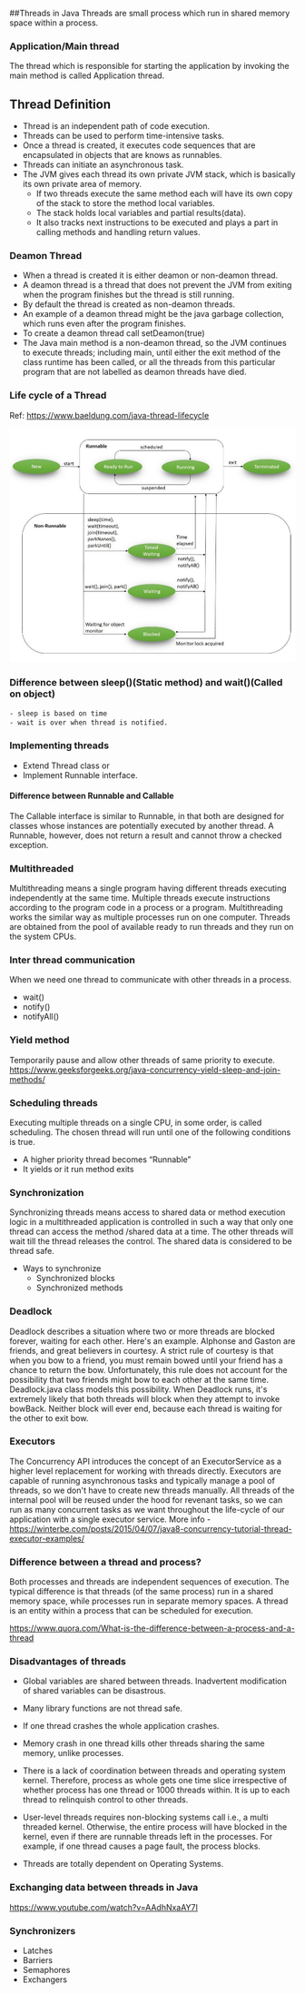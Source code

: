 ##Threads in Java
Threads are small process which run in shared memory space within a process. 

### Application/Main thread
The thread which is responsible for starting the application by invoking the main method is called Application thread.

## Thread Definition
- Thread is an independent path of code execution.
- Threads can be used to perform time-intensive tasks.
- Once a thread is created, it executes code sequences that are encapsulated in objects that are knows as runnables.
- Threads can initiate an asynchronous task.
- The JVM gives each thread its own private JVM stack, which is basically its own private area of memory.
    - If two threads execute the same method each will have its own copy of the stack to store the method local variables.
    - The stack holds local variables and partial results(data).
    - It also tracks next instructions to be executed and plays a part in calling methods and handling return values.

### Deamon Thread
- When a thread is created it is either deamon or non-deamon thread. 
- A deamon thread is a thread that does not prevent the JVM from exiting when the program finishes but the thread is still running.
- By default the thread is created as non-deamon threads.
- An example of a deamon thread might be the java garbage collection, which runs even after the program finishes.
- To create a deamon thread call setDeamon(true)
- The Java main method is a non-deamon thread, so the JVM continues to execute threads; including main, until either the exit method of the class runtime has been called, or all the threads from this particular program that are not labelled as deamon threads have died.

### Life cycle of a Thread
Ref: https://www.baeldung.com/java-thread-lifecycle

![Alt text](src/main/resources/images/ThreadLifeCycle.jpg)

### Difference between sleep()(Static method) and wait()(Called on object)
    - sleep is based on time
    - wait is over when thread is notified.

### Implementing threads
- Extend Thread class or
- Implement Runnable interface.

#### Difference between Runnable and Callable
The Callable interface is similar to Runnable, in that both are designed for classes whose instances are potentially executed by another thread. A Runnable, however, does not return a result and cannot throw a checked exception.

### Multithreaded
Multithreading means a single program having different threads executing independently at the same time. Multiple threads execute instructions according to the program code in a process or a program. Multithreading works the similar way as multiple processes run on one computer. Threads are obtained from the pool of available ready to run threads and they run on the system CPUs.

### Inter thread communication
When we need one thread to communicate with other threads in a process.
- wait()
- notify()
- notifyAll()

### Yield method
Temporarily pause and allow other threads of same priority to execute.
https://www.geeksforgeeks.org/java-concurrency-yield-sleep-and-join-methods/


### Scheduling threads
Executing multiple threads on a single CPU, in some order, is called scheduling. The chosen thread will run until one of the following conditions is true.
- A higher priority thread becomes “Runnable”
- It yields or it run method exits

### Synchronization
Synchronizing threads means access to shared data or method execution logic in a multithreaded application is controlled in such a way that only one thread can access the method /shared data at a time. The other threads will wait till the thread releases the control. The shared data is considered to be thread safe.
- Ways to synchronize
    - Synchronized blocks
    - Synchronized methods

### Deadlock
Deadlock describes a situation where two or more threads are blocked forever, waiting for each other. Here's an example.
Alphonse and Gaston are friends, and great believers in courtesy. A strict rule of courtesy is that when you bow to a friend, you must remain bowed until your friend has a chance to return the bow. Unfortunately, this rule does not account for the possibility that two friends might bow to each other at the same time. Deadlock.java class models this possibility.
When Deadlock runs, it's extremely likely that both threads will block when they attempt to invoke bowBack. Neither block will ever end, because each thread is waiting for the other to exit bow.

### Executors
The Concurrency API introduces the concept of an ExecutorService as a higher level replacement for working with threads directly. Executors are capable of running asynchronous tasks and typically manage a pool of threads, so we don't have to create new threads manually. All threads of the internal pool will be reused under the hood for revenant tasks, so we can run as many concurrent tasks as we want throughout the life-cycle of our application with a single executor service.
More info - https://winterbe.com/posts/2015/04/07/java8-concurrency-tutorial-thread-executor-examples/

### Difference between a thread and process?
Both processes and threads are independent sequences of execution. 
The typical difference is that threads (of the same process) run in a shared memory space, while processes run in separate memory spaces.
A thread is an entity within a process that can be scheduled for execution.

https://www.quora.com/What-is-the-difference-between-a-process-and-a-thread

### Disadvantages of threads

- Global variables are shared between threads. Inadvertent modification of shared variables can be disastrous.

- Many library functions are not thread safe.

- If one thread crashes the whole application crashes.

- Memory crash in one thread kills other threads sharing the same memory, unlike processes.

- There is a lack of coordination between threads and operating system kernel. Therefore, process as whole gets one time slice irrespective of whether process has one thread or 1000 threads within. It is up to each thread to relinquish control to other threads.

- User-level threads requires non-blocking systems call i.e., a multi threaded kernel. Otherwise, the entire process will have blocked in the kernel, even if there are runnable threads left in the processes. For example, if one thread causes a page fault, the process blocks.

- Threads are totally dependent on Operating Systems. 

### Exchanging data between threads in Java

https://www.youtube.com/watch?v=AAdhNxaAY7I

### Synchronizers
- Latches
- Barriers
- Semaphores
- Exchangers